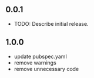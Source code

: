 ## 0.0.1

- TODO: Describe initial release.

## 1.0.0

- update pubspec.yaml
- remove warnings
- remove unnecessary code
